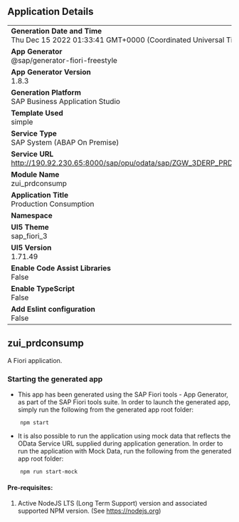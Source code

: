 ## Application Details
|               |
| ------------- |
|**Generation Date and Time**<br>Thu Dec 15 2022 01:33:41 GMT+0000 (Coordinated Universal Time)|
|**App Generator**<br>@sap/generator-fiori-freestyle|
|**App Generator Version**<br>1.8.3|
|**Generation Platform**<br>SAP Business Application Studio|
|**Template Used**<br>simple|
|**Service Type**<br>SAP System (ABAP On Premise)|
|**Service URL**<br>http://190.92.230.65:8000/sap/opu/odata/sap/ZGW_3DERP_PRDCONSUMP_SRV
|**Module Name**<br>zui_prdconsump|
|**Application Title**<br>Production Consumption|
|**Namespace**<br>|
|**UI5 Theme**<br>sap_fiori_3|
|**UI5 Version**<br>1.71.49|
|**Enable Code Assist Libraries**<br>False|
|**Enable TypeScript**<br>False|
|**Add Eslint configuration**<br>False|

## zui_prdconsump

A Fiori application.

### Starting the generated app

-   This app has been generated using the SAP Fiori tools - App Generator, as part of the SAP Fiori tools suite.  In order to launch the generated app, simply run the following from the generated app root folder:

```
    npm start
```

- It is also possible to run the application using mock data that reflects the OData Service URL supplied during application generation.  In order to run the application with Mock Data, run the following from the generated app root folder:

```
    npm run start-mock
```

#### Pre-requisites:

1. Active NodeJS LTS (Long Term Support) version and associated supported NPM version.  (See https://nodejs.org)



